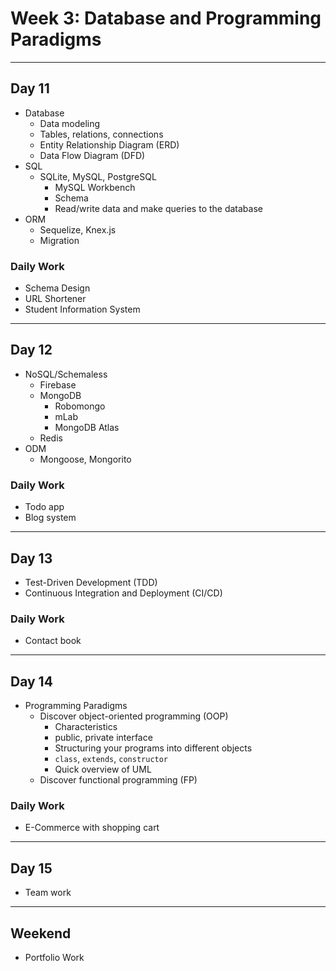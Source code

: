 # Week 3: Database and Programming Paradigms

--------------------------------------------------------------------------------

## Day 11

- Database
  - Data modeling
  - Tables, relations, connections
  - Entity Relationship Diagram (ERD)
  - Data Flow Diagram (DFD)
- SQL
  - SQLite, MySQL, PostgreSQL
    - MySQL Workbench
    - Schema
    - Read/write data and make  queries to the database
- ORM
  - Sequelize, Knex.js
  - Migration

### Daily Work

- Schema Design
- URL Shortener
- Student Information System

--------------------------------------------------------------------------------

## Day 12

- NoSQL/Schemaless
  - Firebase
  - MongoDB
    - Robomongo
    - mLab
    - MongoDB Atlas
  - Redis
- ODM
  - Mongoose, Mongorito

### Daily Work

- Todo app
- Blog system

--------------------------------------------------------------------------------

## Day 13

- Test-Driven Development (TDD)
- Continuous Integration and Deployment (CI/CD)

### Daily Work

- Contact book

--------------------------------------------------------------------------------

## Day 14

- Programming Paradigms
  - Discover object-oriented programming (OOP)
    - Characteristics
    - public, private interface
    - Structuring your programs into different objects
    - `class`, `extends`, `constructor`
    - Quick overview of UML
  - Discover functional programming (FP)

### Daily Work

- E-Commerce with shopping cart

--------------------------------------------------------------------------------

## Day 15

- Team work

--------------------------------------------------------------------------------

## Weekend

- Portfolio Work
